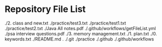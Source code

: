 # Repository File List
./2. class and new.txt
./practice/test3.txt
./practice/test1.txt
./practice/test2.txt
./Java All notes.pdf
./.github/workflows/getFileList.yml
./psa interview questions.pdf
./3. memory management.txt
./1. plan.txt
./0. keywords.txt
./README.md
.
./.git
./practice
./.github
./.github/workflows
